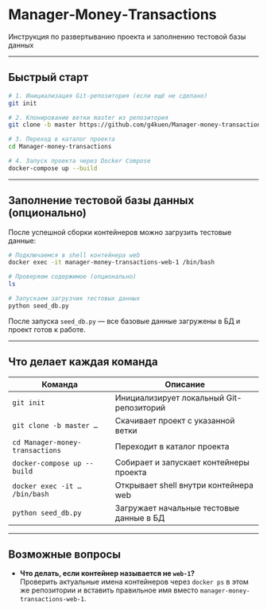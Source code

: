 # Manager‑Money‑Transactions

Инструкция по развертыванию проекта и заполнению тестовой базы данных

---

## Быстрый старт

```bash
# 1. Инициализация Git-репозитория (если ещё не сделано)
git init

# 2. Клонирование ветки master из репозитория
git clone -b master https://github.com/g4kuen/Manager-money-transactions.git

# 3. Переход в каталог проекта
cd Manager-money-transactions

# 4. Запуск проекта через Docker Compose
docker-compose up --build
```

---

## Заполнение тестовой базы данных (опционально)

После успешной сборки контейнеров можно загрузить тестовые данные:

```bash
# Подключаемся в shell контейнера web
docker exec -it manager-money-transactions-web-1 /bin/bash

# Проверяем содержимое (опционально)
ls

# Запускаем загрузчик тестовых данных
python seed_db.py
```

После запуска `seed_db.py` — все базовые данные загружены в БД и проект готов к работе.

---

## Что делает каждая команда

| Команда | Описание |
|--------|----------|
| `git init`                | Инициализирует локальный Git-репозиторий |
| `git clone -b master …`  | Скачивает проект с указанной ветки |
| `cd Manager-money-transactions` | Переходит в каталог проекта |
| `docker-compose up --build` | Собирает и запускает контейнеры проекта |
| `docker exec -it … /bin/bash` | Открывает shell внутри контейнера web |
| `python seed_db.py`       | Загружает начальные тестовые данные в БД |

---

## Возможные вопросы

- **Что делать, если контейнер называется не `web-1`?**  
  Проверить актуальные имена контейнеров через `docker ps` в этом же репозитории и вставить правильное имя вместо `manager-money-transactions-web-1`.
